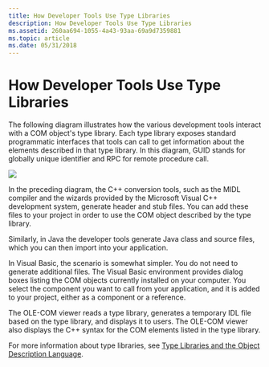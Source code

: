 ```yaml
---
title: How Developer Tools Use Type Libraries
description: How Developer Tools Use Type Libraries
ms.assetid: 260aa694-1055-4a43-93aa-69a9d7359881
ms.topic: article
ms.date: 05/31/2018
---
```


# How Developer Tools Use Type Libraries

The following diagram illustrates how the various development tools interact with a COM object's type library. Each type library exposes standard programmatic interfaces that tools can call to get information about the elements described in that type library. In this diagram, GUID stands for globally unique identifier and RPC for remote procedure call.

![](images/09983c96-3f01-4ad5-8d3e-12b8ed28c35d.png)

In the preceding diagram, the C++ conversion tools, such as the MIDL compiler and the wizards provided by the Microsoft Visual C++ development system, generate header and stub files. You can add these files to your project in order to use the COM object described by the type library.

Similarly, in Java the developer tools generate Java class and source files, which you can then import into your application.

In Visual Basic, the scenario is somewhat simpler. You do not need to generate additional files. The Visual Basic environment provides dialog boxes listing the COM objects currently installed on your computer. You select the component you want to call from your application, and it is added to your project, either as a component or a reference.

The OLE-COM viewer reads a type library, generates a temporary IDL file based on the type library, and displays it to users. The OLE-COM viewer also displays the C++ syntax for the COM elements listed in the type library.

For more information about type libraries, see [Type Libraries and the Object Description Language](/previous-versions/windows/desktop/automat/type-libraries-and-the-object-description-language).

 

 